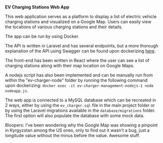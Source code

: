 **EV Charging Stations Web App**

This web application serves as a platform to display a list of electric vehicle charging stations and visualized on a Google Map. Users can easily view the locations of various charging stations and their details.

The app can be run by using Docker.

The API is written in Laravel and has several endpoints, but a more thorough explanation of the API using Swagger can be found upon dockerizing [here](http://localhost:8000/api/documentation).

The front-end has been written in React where the user can see a list of charging stations along with their map location on Google Maps.

A nodejs script has also been implemented and can be manually run from within the "ev-charger-node" folder by running the following command upon dockerizing: `docker exec -it ev-charger-management-nodejs-1 node nodeapp.js`.

The web app is connected to a MySQL database which can be recreated in 2 ways, either by using the `ev_charger.sql` file in the main project folder or by using the Laravel migrations available in the `database/migrations` folder. The first option will also populate the database with some mock data.

Bloopers: I've been wondering why the Google Map was showing a pinpoint in Kyrgyzstan among the US ones, only to find out it wasn't a bug, just a longitude value without the minus before the value. Awesome stuff.
